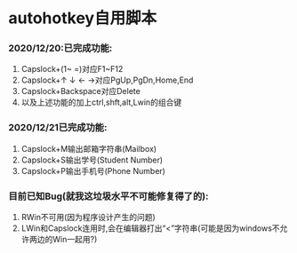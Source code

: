 # autohotkey自用脚本
### 2020/12/20:已完成功能:
1. Capslock+(1~ =)对应F1~F12
2. Capslock+↑ ↓ ← →对应PgUp,PgDn,Home,End
3. Capslock+Backspace对应Delete
4. 以及上述功能的加上ctrl,shft,alt,Lwin的组合键

### 2020/12/21已完成功能:
1. Capslock+M输出邮箱字符串(Mailbox)
2. Capslock+S输出学号(Student Number)
3. Capslock+P输出手机号(Phone Number)

### 目前已知Bug(就我这垃圾水平不可能修复得了的):
1. RWin不可用(因为程序设计产生的问题)
2. LWin和Capslock连用时,会在编辑器打出“<”字符串(可能是因为windows不允许两边的Win一起用?)